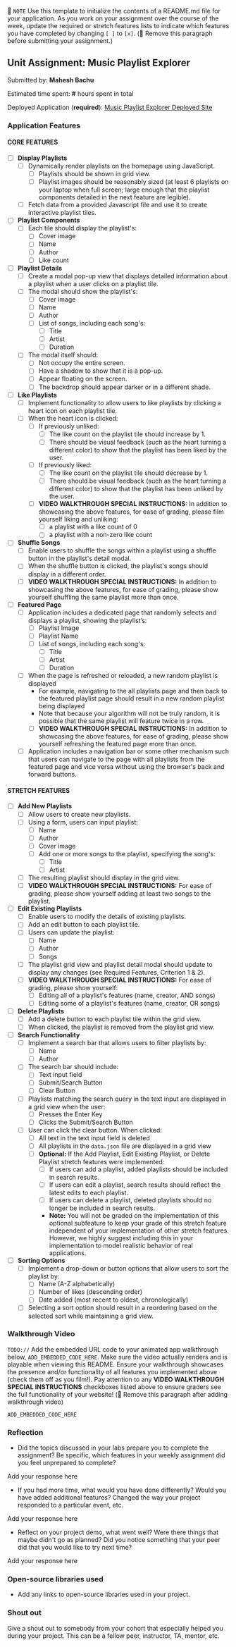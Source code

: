 📝 `NOTE` Use this template to initialize the contents of a README.md file for your application. As you work on your assignment over the course of the week, update the required or stretch features lists to indicate which features you have completed by changing `[ ]` to `[x]`. (🚫 Remove this paragraph before submitting your assignment.)

## Unit Assignment: Music Playlist Explorer

Submitted by: **Mahesh Bachu**

Estimated time spent: **#** hours spent in total

Deployed Application (**required**): [Music Playlist Explorer Deployed Site](ADD_LINK_HERE)

### Application Features

#### CORE FEATURES

- [ ] **Display Playlists**
  - [ ] Dynamically render playlists on the homepage using JavaScript.
    - [ ] Playlists should be shown in grid view.
    - [ ] Playlist images should be reasonably sized (at least 6 playlists on your laptop when full screen; large enough that the playlist components detailed in the next feature are legible).
  - [ ] Fetch data from a provided Javascript file and use it to create interactive playlist tiles.

- [ ] **Playlist Components**
  - [ ] Each tile should display the playlist's:
    - [ ] Cover image
    - [ ] Name
    - [ ] Author
    - [ ] Like count

- [ ] **Playlist Details**
  - [ ] Create a modal pop-up view that displays detailed information about a playlist when a user clicks on a playlist tile.
  - [ ] The modal should show the playlist's:
    - [ ] Cover image
    - [ ] Name
    - [ ] Author
    - [ ] List of songs, including each song's:
      - [ ] Title
      - [ ] Artist
      - [ ] Duration
  - [ ] The modal itself should:
    - [ ] Not occupy the entire screen.
    - [ ] Have a shadow to show that it is a pop-up.
    - [ ] Appear floating on the screen.
    - [ ] The backdrop should appear darker or in a different shade.

- [ ] **Like Playlists**
  - [ ] Implement functionality to allow users to like playlists by clicking a heart icon on each playlist tile.
  - [ ] When the heart icon is clicked:
    - [ ] If previously unliked:
      - [ ] The like count on the playlist tile should increase by 1.
      - [ ] There should be visual feedback (such as the heart turning a different color) to show that the playlist has been liked by the user.
    - [ ] If previously liked:
      - [ ] The like count on the playlist tile should decrease by 1.
      - [ ] There should be visual feedback (such as the heart turning a different color) to show that the playlist has been unliked by the user.
    - [ ] **VIDEO WALKTHROUGH SPECIAL INSTRUCTIONS:** In addition to showcasing the above features, for ease of grading, please film yourself liking and unliking:
      - [ ] a playlist with a like count of 0
      - [ ] a playlist with a non-zero like count

- [ ] **Shuffle Songs**
  - [ ] Enable users to shuffle the songs within a playlist using a shuffle button in the playlist's detail modal.
  - [ ] When the shuffle button is clicked, the playlist's songs should display in a different order.
  - [ ] **VIDEO WALKTHROUGH SPECIAL INSTRUCTIONS:** In addition to showcasing the above features, for ease of grading, please show yourself shuffling the same playlist more than once. 
  
- [ ] **Featured Page**
  - [ ] Application includes a dedicated page that randomly selects and displays a playlist, showing the playlist’s:
    - [ ] Playlist Image
    - [ ] Playlist Name
    - [ ] List of songs, including each song's:
      - [ ] Title
      - [ ] Artist
      - [ ] Duration
  - [ ] When the page is refreshed or reloaded, a new random playlist is displayed
    - For example, navigating to the all playlists page and then back to the featured playlist page should result in a new random playlist being displayed
    - Note that because your algorithm will not be truly random, it is possible that the same playlist will feature twice in a row. 
    - [ ] **VIDEO WALKTHROUGH SPECIAL INSTRUCTIONS:** In addition to showcasing the above features, for ease of grading, please show yourself refreshing the featured page more than once. 
  - [ ] Application includes a navigation bar or some other mechanism such that users can navigate to the page with all playlists from the featured page and vice versa without using the browser's back and forward buttons. 

#### STRETCH FEATURES

- [ ] **Add New Playlists**
  - [ ] Allow users to create new playlists.
  - [ ] Using a form, users can input playlist:
    - [ ] Name
    - [ ] Author
    - [ ] Cover image
    - [ ] Add one or more songs to the playlist, specifying the song's:
      - [ ] Title
      - [ ] Artist
  - [ ] The resulting playlist should display in the grid view.
  - [ ] **VIDEO WALKTHROUGH SPECIAL INSTRUCTIONS:** For ease of grading, please show yourself adding at least two songs to the playlist. 

- [ ] **Edit Existing Playlists**
  - [ ] Enable users to modify the details of existing playlists.
  - [ ] Add an edit button to each playlist tile.
  - [ ] Users can update the playlist:
    - [ ] Name
    - [ ] Author
    - [ ] Songs
  - [ ] The playlist grid view and playlist detail modal should update to display any changes (see Required Features, Criterion 1 & 2).
  - [ ] **VIDEO WALKTHROUGH SPECIAL INSTRUCTIONS:** For ease of grading, please show yourself:
    - [ ] Editing all of a playlist's features (name, creator, AND songs)
    - [ ] Editing some of a playlist's features (name, creator, OR songs) 

- [ ] **Delete Playlists**
  - [ ] Add a delete button to each playlist tile within the grid view.
  - [ ] When clicked, the playlist is removed from the playlist grid view.

- [ ] **Search Functionality**
  - [ ] Implement a search bar that allows users to filter playlists by:
    - [ ] Name 
    - [ ] Author
  - [ ] The search bar should include:
    - [ ] Text input field
    - [ ] Submit/Search Button
    - [ ] Clear Button
  - [ ] Playlists matching the search query in the text input are displayed in a grid view when the user:
    - [ ] Presses the Enter Key
    - [ ] Clicks the Submit/Search Button 
  - [ ] User can click the clear button. When clicked:
    - [ ] All text in the text input field is deleted
    - [ ] All playlists in the `data.json` file are displayed in a grid view
    - [ ] **Optional:** If the Add Playlist, Edit Existing Playlist, or Delete Playlist stretch features were implemented:
      - [ ] If users can add a playlist, added playlists should be included in search results.
      - [ ] If users can edit a playlist, search results should reflect the latest edits to each playlist.
      - [ ] If users can delete a playlist, deleted playlists should no longer be included in search results.
      - **Note:** You will not be graded on the implementation of this optional subfeature to keep your grade of this stretch feature independent of your implementation of other stretch features. However, we highly suggest including this in your implementation to model realistic behavior of real applications. 

- [ ] **Sorting Options**
  - [ ] Implement a drop-down or button options that allow users to sort the playlist by:
    - [ ] Name (A-Z alphabetically)
    - [ ] Number of likes (descending order)
    - [ ] Date added (most recent to oldest, chronologically)
  - [ ] Selecting a sort option should result in a reordering based on the selected sort while maintaining a grid view.

### Walkthrough Video

`TODO://` Add the embedded URL code to your animated app walkthrough below, `ADD_EMBEDDED_CODE_HERE`. Make sure the video actually renders and is playable when viewing this README. Ensure your walkthrough showcases the presence and/or functionality of all features you implemented above (check them off as you film!). Pay attention to any **VIDEO WALKTHROUGH SPECIAL INSTRUCTIONS** checkboxes listed above to ensure graders see the full functionality of your website! (🚫 Remove this paragraph after adding walkthrough video)

`ADD_EMBEDDED_CODE_HERE`

### Reflection

* Did the topics discussed in your labs prepare you to complete the assignment? Be specific, which features in your weekly assignment did you feel unprepared to complete?

Add your response here

* If you had more time, what would you have done differently? Would you have added additional features? Changed the way your project responded to a particular event, etc.
  
Add your response here

* Reflect on your project demo, what went well? Were there things that maybe didn't go as planned? Did you notice something that your peer did that you would like to try next time?

Add your response here

### Open-source libraries used

- Add any links to open-source libraries used in your project.

### Shout out

Give a shout out to somebody from your cohort that especially helped you during your project. This can be a fellow peer, instructor, TA, mentor, etc.
